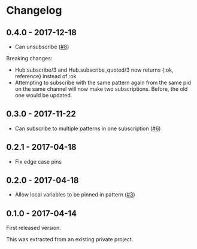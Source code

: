# Changelog

## 0.4.0 - 2017-12-18

* Can unsubscribe ([#8](https://github.com/vesta-merkur/hub/pull/8))

Breaking changes:

* Hub.subscribe/3 and Hub.subscribe_quoted/3 now returns {:ok, reference} instead of :ok
* Attempting to subscribe with the same pattern again from the same pid on the same channel will now make two
  subscriptions. Before, the old one would be updated.

## 0.3.0 - 2017-11-22

* Can subscribe to multiple patterns in one subscription ([#6](https://github.com/vesta-merkur/hub/pull/6))

## 0.2.1 - 2017-04-18

* Fix edge case pins

## 0.2.0 - 2017-04-18

* Allow local variables to be pinned in pattern ([#3](https://github.com/vesta-merkur/hub/pull/3))

## 0.1.0 - 2017-04-14

First released version.

This was extracted from an existing private project.
